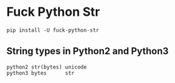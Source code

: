 # Fuck Python Str

`pip install -U fuck-python-str`

## String types in Python2 and Python3

```
python2 str(bytes) unicode
python3 bytes      str
```
